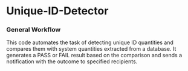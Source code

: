 # Unique-ID-Detector
### General Workflow
This code automates the task of detecting unique ID quantities and compares them with system quantities extracted from a database. It generates a PASS or FAIL result based on the comparison and sends a notification with the outcome to specified recipients.
